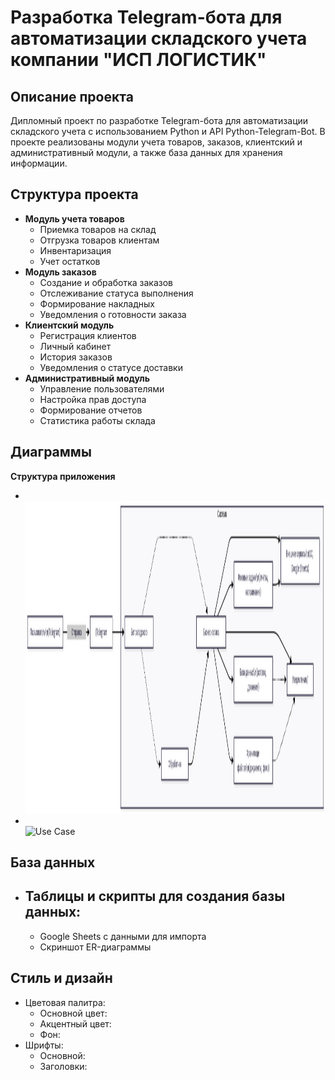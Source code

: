 # Разработка Telegram-бота для автоматизации складского учета компании "ИСП ЛОГИСТИК"

## Описание проекта
Дипломный проект по разработке Telegram-бота для автоматизации складского учета с использованием Python и API Python-Telegram-Bot. 
В проекте реализованы модули учета товаров, заказов, клиентский и административный модули, а также база данных для хранения информации.

## Структура проекта
- **Модуль учета товаров**
  - Приемка товаров на склад
  - Отгрузка товаров клиентам
  - Инвентаризация
  - Учет остатков
- **Модуль заказов**
  - Создание и обработка заказов
  - Отслеживание статуса выполнения
  - Формирование накладных
  - Уведомления о готовности заказа
- **Клиентский модуль**
  - Регистрация клиентов
  - Личный кабинет
  - История заказов
  - Уведомления о статусе доставки
- **Административный модуль**
  - Управление пользователями
  - Настройка прав доступа
  - Формирование отчетов
  - Статистика работы склада

## Диаграммы
**Структура приложения** 
-  <br><img height="500" alt="Структура приложения" src="https://github.com/AlinaG12/Diplom/blob/main/mermaid-ai-diagram-2025-10-09-082933.png" />
- <br><img height="500" alt="Use Case" src="https://github.com/AlinaG12/PredmetyLN_Gudoznikova/blob/main/%D0%94%D0%B8%D0%B0%D0%B3%D1%80%D0%B0%D0%BC%D0%BC%D0%B0%20%D0%B1%D0%B5%D0%B7%20%D0%BD%D0%B0%D0%B7%D0%B2%D0%B0%D0%BD%D0%B8%D1%8F.drawio" />

## База данных
- Таблицы и скрипты для создания базы данных:
  - 
  - Google Sheets с данными для импорта
  - Скриншот ER-диаграммы

## Стиль и дизайн
- Цветовая палитра:  
  - Основной цвет:  
  - Акцентный цвет:  
  - Фон:  
- Шрифты:  
  - Основной:   
  - Заголовки: 
